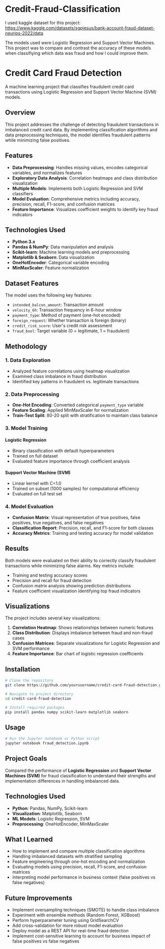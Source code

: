 # Credit-Fraud-Classification

I used kaggle dataset for this project: https://www.kaggle.com/datasets/sgpjesus/bank-account-fraud-dataset-neurips-2022/data

The models used were Logistic Regression and Support Vector Machines. This project was to compare and contrast the accuracy of these models when classifiying which data was fraud and how I could improve them. 

# Credit Card Fraud Detection

A machine learning project that classifies fraudulent credit card transactions using Logistic Regression and Support Vector Machine (SVM) models.

## Overview

This project addresses the challenge of detecting fraudulent transactions in imbalanced credit card data. By implementing classification algorithms and data preprocessing techniques, the model identifies fraudulent patterns while minimizing false positives.

## Features

- **Data Preprocessing**: Handles missing values, encodes categorical variables, and normalizes features
- **Exploratory Data Analysis**: Correlation heatmaps and class distribution visualization
- **Multiple Models**: Implements both Logistic Regression and SVM classifiers
- **Model Evaluation**: Comprehensive metrics including accuracy, precision, recall, F1-score, and confusion matrices
- **Feature Importance**: Visualizes coefficient weights to identify key fraud indicators

## Technologies Used

- **Python 3.x**
- **Pandas & NumPy**: Data manipulation and analysis
- **Scikit-learn**: Machine learning models and preprocessing
- **Matplotlib & Seaborn**: Data visualization
- **OneHotEncoder**: Categorical variable encoding
- **MinMaxScaler**: Feature normalization

## Dataset Features

The model uses the following key features:
- `intended_balcon_amount`: Transaction amount
- `velocity_6h`: Transaction frequency in 6-hour window
- `payment_type`: Method of payment (one-hot encoded)
- `foreign_request`: Whether transaction is foreign (binary)
- `credit_risk_score`: User's credit risk assessment
- `fraud_bool`: Target variable (0 = legitimate, 1 = fraudulent)

## Methodology

### 1. Data Exploration
- Analyzed feature correlations using heatmap visualization
- Examined class imbalance in fraud distribution
- Identified key patterns in fraudulent vs. legitimate transactions

### 2. Data Preprocessing
- **One-Hot Encoding**: Converted categorical `payment_type` variable
- **Feature Scaling**: Applied MinMaxScaler for normalization
- **Train-Test Split**: 80-20 split with stratification to maintain class balance

### 3. Model Training

#### Logistic Regression
- Binary classification with default hyperparameters
- Trained on full dataset
- Evaluated feature importance through coefficient analysis

#### Support Vector Machine (SVM)
- Linear kernel with C=1.0
- Trained on subset (1000 samples) for computational efficiency
- Evaluated on full test set

### 4. Model Evaluation
- **Confusion Matrix**: Visual representation of true positives, false positives, true negatives, and false negatives
- **Classification Report**: Precision, recall, and F1-score for both classes
- **Accuracy Metrics**: Training and testing accuracy for model validation

## Results

Both models were evaluated on their ability to correctly classify fraudulent transactions while minimizing false alarms. Key metrics include:

- Training and testing accuracy scores
- Precision and recall for fraud detection
- Confusion matrix analysis showing prediction distributions
- Feature coefficient visualization identifying top fraud indicators

## Visualizations

The project includes several key visualizations:
1. **Correlation Heatmap**: Shows relationships between numeric features
2. **Class Distribution**: Displays imbalance between fraud and non-fraud cases
3. **Confusion Matrices**: Separate visualizations for Logistic Regression and SVM performance
4. **Feature Importance**: Bar chart of logistic regression coefficients

## Installation

```bash
# Clone the repository
git clone https://github.com/yourusername/credit-card-fraud-detection.git

# Navigate to project directory
cd credit-card-fraud-detection

# Install required packages
pip install pandas numpy scikit-learn matplotlib seaborn
```

## Usage

```python
# Run the Jupyter notebook or Python script
jupyter notebook fraud_detection.ipynb
```

## Project Goals

Compared the performance of **Logistic Regression** and **Support Vector Machines (SVM)** for fraud classification to understand their strengths and implementation differences in handling imbalanced data.

## Technologies Used

- **Python**: Pandas, NumPy, Scikit-learn
- **Visualization**: Matplotlib, Seaborn
- **ML Models**: Logistic Regression, SVM
- **Preprocessing**: OneHotEncoder, MinMaxScaler

## What I Learned

- How to implement and compare multiple classification algorithms
- Handling imbalanced datasets with stratified sampling
- Feature engineering through one-hot encoding and normalization
- Evaluating models using precision, recall, F1-score, and confusion matrices
- Interpreting model performance in business context (false positives vs false negatives)

## Future Improvements

- Implement oversampling techniques (SMOTE) to handle class imbalance
- Experiment with ensemble methods (Random Forest, XGBoost)
- Perform hyperparameter tuning using GridSearchCV
- Add cross-validation for more robust model evaluation
- Deploy model as a REST API for real-time fraud detection
- Implement cost-sensitive learning to account for business impact of false positives vs false negatives


